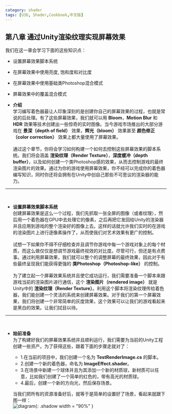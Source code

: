 ```yaml
---
category: shader
tags: [U3D, Shader,Cookbook,中文版]
---
```


## 第八章 通过Unity渲染纹理实现屏幕效果   
我们在这一章会学习下面的这些知识点：    
- 设置屏幕效果脚本系统
- 在屏幕效果中使用亮度, 饱和度和对比度
- 在屏幕效果中使用基础类Photoshop混合模式
- 屏幕效果中的覆盖混合模式

- **介绍**   
  学习编写着色器最让人印象深刻的是创建你自己的屏幕效果的过程，也就是常说的后处理。有了这些屏幕效果，我们就可以用 **Bloom**，**Motion Blur** 和 **HDR** 效果等技术创建出一些惊奇的实时图像。当今游戏市场推出的大部分游戏在 **景深（depth of field）** 效果，**辉光（bloom）** 效果甚至 **颜色修正（color correction）** 效果上都大量使用了屏幕效果。   
  <br>
  通过这个章节，你将会学习如何构建一个如何去控制这些屏幕效果的脚本系统。我们将会涵盖 **渲染纹理（Render Texture）**，**深度缓冲（depth buffer）**，以及如何创建一个类Photoshop感的效果，从而去控制游戏的最终渲染图片的效果。通过为你的游戏使用屏幕效果，你不经可以完成你的着色器编写知识，同时你还将会拥有在Unity中创自己那些不可思议的渲染器的能力。

*** 
<br>

- **设置屏幕效果脚本系统**   
  创建屏幕效果是这么一个过程，我们先抓取一张全屏的图像（或者纹理），然后用一个着色器在GPU中去处理它的像素，之后再把它发回给Unity的渲染器并且应用到游戏的整个渲染好的图像上去。这样的话就允许我们实时的在游戏的渲染图片上进行逐像素操作了，从而使我们对艺术效果有更广的控制。   
  <br>
  试想一下如果你不得不仔细检查并且调节你游戏中每一个游戏对象上的每个材质，而这么做仅仅是想调节游戏最终视效的对比度。尽管可行，但还是有点费事。通过利用屏幕效果，我们就可以整个的调整屏幕的最终效果，因此对于有些最终呈现我们能获得更强的 **类Photoshop（Photoshop-like）** 的控制。   
  <br>
  为了建立起一个屏幕效果系统并且使它成功运行，我们需要准备一个脚本来跟游戏当前的渲染图片进行通信，这个 **渲染图片（rendered image）** 就是Unity中的 **渲染纹理（Render Texture）**。利用这个脚本将渲染纹理传给着色器，我们能创建一个灵活的系统来创建屏幕效果。对于我们的第一个屏幕效果，我们将创建一个非常简单的灰度效果，这个效果可以让我们的游戏看起来是黑白的效果。让我们拭目以待。   

***
<br>

- **始前准备**   
  为了构建好我们的屏幕效果系统并且顺利运行，我们需要为当前的Unity工程创建一些资产。为了获得这些，跟着下面的步骤走就对了：   
  - 1.在当前的项目中，我们创建一个名为 **TestRenderImage.cs** 的脚本。
  - 2.创建一个新的着色器，命名为 **ImageEffect.shader**。
  - 3.在场景中新建一个球体并且为其添加一个新的材质球，新材质可以任意，比如我们创建了一个简单的红色的，带有高光的材质球。
  - 4.最后，创建一个新的方向光，然后保存场景。   

  当我们把所有的资源准备好后，就等于是简单的设置好了场景，看起来就跟下图一样：   
  ![diagram](https://linkliu.github.io/game-tech-post/assets/img/shader_book/diagram84.png){:  .shadow width = "90%" }   
